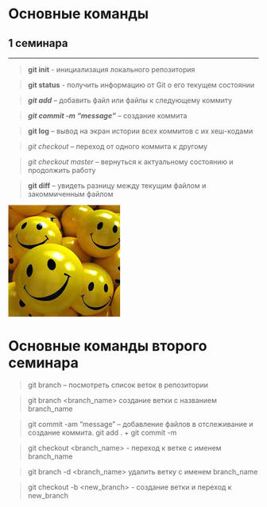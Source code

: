 # Основные команды 

## 1 семинара
***

> **git init** - инициализация локального репозитория

> **git status** - получить информацию от Git о его текущем состоянии

> ***git add*** – добавить файл или файлы к следующему коммиту

> ***git commit -m “message”*** – создание коммита

> **git log** – вывод на экран истории всех коммитов с их хеш-кодами

> _git checkout_ – переход от одного коммита к другому

> _git checkout master_ – вернуться к актуальному состоянию и продолжить работу

> **git diff** – увидеть разницу между текущим файлом и закоммиченным файлом

![Улыбочку](Без%20названия.jpeg)

# Основные команды второго семинара


>	git branch – посмотреть список веток в репозитории

> git branch <branch_name> создание ветки с названием branch_name

> git commit -am “message” – добавление файлов в отслеживание и создание коммита. git add . + git commit -m

> git checkout <branch_name> - переход к ветке с именем branch_name

> git branch -d <branch_name> удалить ветку с именем branch_name

> git checkout -b <new_branch> - создание ветки и переход к new_branch
